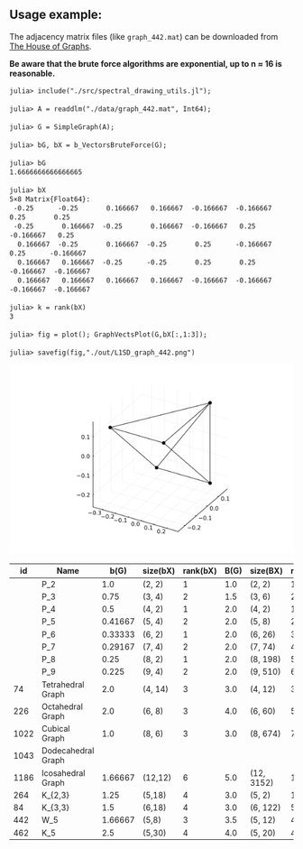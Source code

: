 ## Usage example:

The adjacency matrix files (like `graph_442.mat`) can be downloaded from [The House of Graphs](https://houseofgraphs.org/).

**Be aware that the brute force algorithms are exponential, up to n ≈ 16 is reasonable.**

```
julia> include("./src/spectral_drawing_utils.jl");

julia> A = readdlm("./data/graph_442.mat", Int64);

julia> G = SimpleGraph(A);

julia> bG, bX = b_VectorsBruteForce(G);

julia> bG
1.6666666666666665

julia> bX
5×8 Matrix{Float64}:
 -0.25      -0.25       0.166667   0.166667  -0.166667  -0.166667   0.25       0.25
 -0.25       0.166667  -0.25       0.166667  -0.166667   0.25      -0.166667   0.25
  0.166667  -0.25       0.166667  -0.25       0.25      -0.166667   0.25      -0.166667
  0.166667   0.166667  -0.25      -0.25       0.25       0.25      -0.166667  -0.166667
  0.166667   0.166667   0.166667   0.166667  -0.166667  -0.166667  -0.166667  -0.166667

julia> k = rank(bX)
3

julia> fig = plot(); GraphVectsPlot(G,bX[:,1:3]);

julia> savefig(fig,"./out/L1SD_graph_442.png")
```

![L1SD_graph_442](./out/L1SD_graph_442.png)


| id   | Name               | b(G)    | size(bX) | rank(bX) | B(G)    | size(BX)   | rank(BX) |
|------|--------------------|---------|----------|----------|---------|------------|----------|
|      | P_2                | 1.0     | (2, 2)   | 1        | 1.0     | (2, 2)     | 1        |
|      | P_3                | 0.75    | (3, 4)   | 2        | 1.5     | (3, 6)     | 2        |
|      | P_4                | 0.5     | (4, 2)   | 1        | 2.0     | (4, 2)     | 1        | 
|      | P_5                | 0.41667 | (5, 4)   | 2        | 2.0     | (5, 8)     | 2        | 
|      | P_6                | 0.33333 | (6, 2)   | 1        | 2.0     | (6, 26)    | 3        |
|      | P_7                | 0.29167 | (7, 4)   | 2        | 2.0     | (7, 74)    | 4        | 
|      | P_8                | 0.25    | (8, 2)   | 1        | 2.0     | (8, 198)   | 5        |
|      | P_9                | 0.225   | (9, 4)   | 2        | 2.0     | (9, 510)   | 6        |
| 74   | Tetrahedral Graph  | 2.0     | (4, 14)  | 3        | 3.0     | (4, 12)    | 3        |
| 226  | Octahedral Graph   | 2.0     | (6, 8)   | 3        | 4.0     | (6, 60)    | 5        |
| 1022 | Cubical Graph      | 1.0     | (8, 6)   | 3        | 3.0     | (8, 674)   | 7        |
| 1043 | Dodecahedral Graph |         |          |          |         |            |          |
| 1186 | Icosahedral Graph  | 1.66667 | (12,12)  | 6        | 5.0     | (12, 3152) | 11       |
| 264  | K_{2,3}            | 1.25    | (5,18)   | 4        | 3.0     | (5, 2)     | 1        |
| 84   | K_{3,3}            | 1.5     | (6,18)   | 4        | 3.0     | (6, 122)   | 5        |
| 442  | W_5                | 1.66667 | (5,8)    | 3        | 3.5     | (5, 12)    | 4        |
| 462  | K_5                | 2.5     | (5,30)   | 4        | 4.0     | (5, 20)    | 4        |
